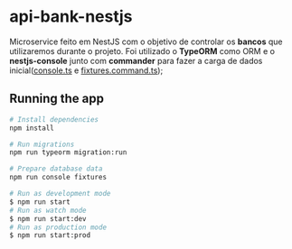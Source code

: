 # api-bank-nestjs
Microservice feito em NestJS com o objetivo de controlar os **bancos** que utilizaremos durante o projeto. 
Foi utilizado o **TypeORM** como ORM e o **nestjs-console** junto com **commander** para fazer a carga de dados inicial([console.ts](https://github.com/VictorMagalhaesSales/microsservices-banks-parent/blob/master/api-bank-nestjs/src/console.ts) e [fixtures.command.ts](https://github.com/VictorMagalhaesSales/microsservices-banks-parent/blob/master/api-bank-nestjs/src/utils/fixtures/fixtures.command.ts));

## Running the app
```bash
# Install dependencies
npm install

# Run migrations
npm run typeorm migration:run

# Prepare database data
npm run console fixtures

# Run as development mode
$ npm run start
# Run as watch mode
$ npm run start:dev
# Run as production mode
$ npm run start:prod
```
